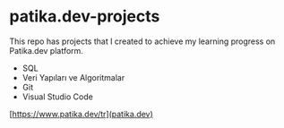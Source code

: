 # patika.dev-projects
This repo has projects that I created to achieve my learning progress on Patika.dev platform.

  - SQL
  - Veri Yapıları ve Algoritmalar
  - Git
  - Visual Studio Code

[https://www.patika.dev/tr](patika.dev)
